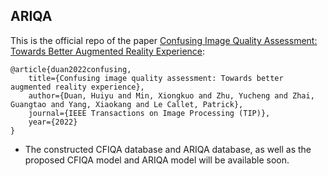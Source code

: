 ## ARIQA

This is the official repo of the paper [Confusing Image Quality Assessment: Towards Better Augmented Reality Experience](https://arxiv.org/pdf/2204.04900.pdf):
```
@article{duan2022confusing,
    title={Confusing image quality assessment: Towards better augmented reality experience},
    author={Duan, Huiyu and Min, Xiongkuo and Zhu, Yucheng and Zhai, Guangtao and Yang, Xiaokang and Le Callet, Patrick},
    journal={IEEE Transactions on Image Processing (TIP)},
    year={2022}
}
```

* The constructed CFIQA database and ARIQA database, as well as the proposed CFIQA model and ARIQA model will be available soon.